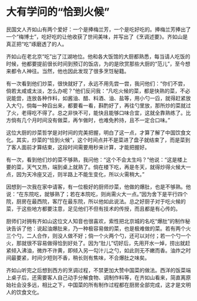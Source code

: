# 大有学问的“恰到火候”

民国文人齐如山有两个爱好：一个是捧梅兰芳，一个是吃好吃的。捧梅兰芳捧出了一个“梅博士”，吃好吃的让他收获了世间美味，并写出了《烹调述要》。齐如山是真正把“吃”琢磨透了的人。 

齐如山在老北京“吃”出了江湖地位。他和各大饭馆的大厨都熟悉，每当请人吃饭的时候，他都要提前很长时间到预订的饭店，为的是欣赏那些大厨的“范儿”，至今想来都令人神往。当然，他也因此发现了很多烹饪秘籍。 

有一次看到他们炒菜，很快就好了，永远不用先尝一尝，我问他们：“你们不尝，倘若太咸或太淡，怎么办呢？”他们反问我：“凡吃火候的菜，都是快熟的菜，不必说能尝，连放各种作料，如酱油、醋、料酒、油、盐等，用小勺一舀，就得赶紧放入大勺，倘每一种舀出来，都要看一看，斟酌好了，再往勺里放，那所炒的菜就过了火，老得吃不得了。总之非快不可，能快且能够口味合宜，这就全靠熟练了。比方倘有几个月时间没有做菜，再乍做时，也难免矜持，且不一定合口味。” 

这位大厨的炒菜哲学是对时间的完美把握，明白了这一点，才算了解了中国饮食文化。其实，炒菜的“恰到火候”，这个时间点并不是菜进了盘子就结束了，而是菜到了客人面前才算结束，这段时间需要用秒来计算，才能把握好。 

有一次，看到他们炒的菜不够熟，我问他：“这个不会太生吗？”他说：“这是楼上要的菜，天气又热，端到桌上就熟了。倘在楼下吃，再是冬天，就得炒得火候大一点，因为天冷座又近，则半路上不能生变化，所以火需稍大。” 

因想到一次我在家中请客，有一位极好的厨师炒菜，他做的爆肚，也是不够熟。他说：“在东院吃，就够熟了；若在本院吃，则尚需火大一点。”因为舍下是平行四个院，厨房在最西院，客厅在最东院，所以他如此说法。总之好厨子对于吃火候的菜，于这些地方都要注意，足见他们不但有技术的传授，而且都是有心传的。 

厨师们对拥有齐如山这位文人知音也很喜欢，索性把北京城的名吃“爆肚”的制作秘诀告诉了他：说起油爆肚来，乃一种极容易做的菜，也是极难做的菜。若有两个火三个勺，二人合作，则没人做不好；倘一个火两个勺，还可以对付；若一个勺一个火，那就很不容易做得恰到好处了。因为“肚儿”切好后，先用开水一焯，捞出就赶紧倾入沸油，微炸不许黄，即倾入另一勾汁儿之勺，如此则无不嫩而香。油炸之时间最要紧，时间少短则不香，稍长则有焦味，不合爆肚之味矣。 

齐如山听完之后想到西方的烹调过程，不禁更加大赞中国菜的做法。西洋的饭菜端上桌子后，还需要客人自己动手分解食物、调制作料等，在齐如山看来，简直离原始社会没多远，相比之下，中国菜的所有制作过程都在厨房全部完成，这才是文明人的饮食文化。